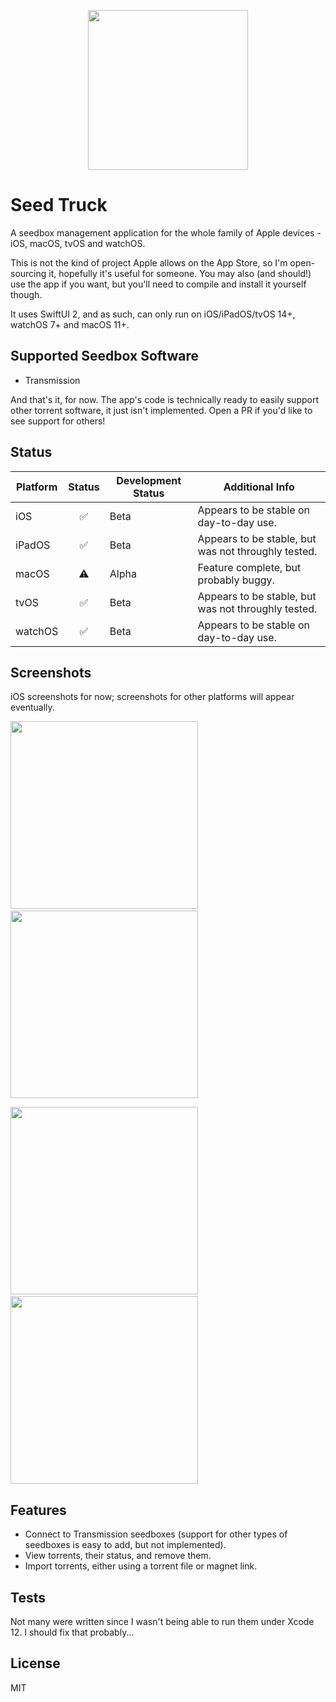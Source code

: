 <p align="center">
  <img width="256" height="256" src="https://raw.githubusercontent.com/edualm/SeedTruck/main/macOS/Assets.xcassets/AppIcon.appiconset/Icon-1024.png">
</p>

# Seed Truck

A seedbox management application for the whole family of Apple devices - iOS, macOS, tvOS and watchOS.

This is not the kind of project Apple allows on the App Store, so I'm open-sourcing it, hopefully it's useful for someone. You may also (and should!) use the app if you want, but you'll need to compile and install it yourself though.

It uses SwiftUI 2, and as such, can only run on iOS/iPadOS/tvOS 14+, watchOS 7+ and macOS 11+.

## Supported Seedbox Software

 - Transmission
 
 And that's it, for now. The app's code is technically ready to easily support other torrent software, it just isn't implemented. Open a PR if you'd like to see support for others! 

## Status

| Platform | Status | Development Status | Additional Info |
| --- | :---: | --- | --- |
| iOS | ✅ | Beta | Appears to be stable on day-to-day use. |
| iPadOS | ✅ | Beta | Appears to be stable, but was not throughly tested. |
| macOS | ⚠️ | Alpha | Feature complete, but probably buggy. |
| tvOS | ✅ | Beta | Appears to be stable, but was not throughly tested. |
| watchOS | ✅ | Beta | Appears to be stable on day-to-day use. |
## Screenshots

iOS screenshots for now; screenshots for other platforms will appear eventually.

<img width="300" src="https://raw.githubusercontent.com/edualm/SeedTruck/main/Screenshots/Torrent%20Listing%20-%20Light.png">&nbsp;&nbsp;&nbsp;<img width="300" src="https://raw.githubusercontent.com/edualm/SeedTruck/main/Screenshots/Torrent%20Detail%20-%20Light.png">

<img width="300" src="https://raw.githubusercontent.com/edualm/SeedTruck/main/Screenshots/Torrent%20Listing%20-%20Dark.png">&nbsp;&nbsp;&nbsp;<img width="300" src="https://raw.githubusercontent.com/edualm/SeedTruck/main/Screenshots/Torrent%20Detail%20-%20Dark.png">

## Features

 - Connect to Transmission seedboxes (support for other types of seedboxes is easy to add, but not implemented).
 - View torrents, their status, and remove them.
 - Import torrents, either using a torrent file or magnet link.

## Tests

Not many were written since I wasn't being able to run them under Xcode 12. I should fix that probably...

## License

MIT
